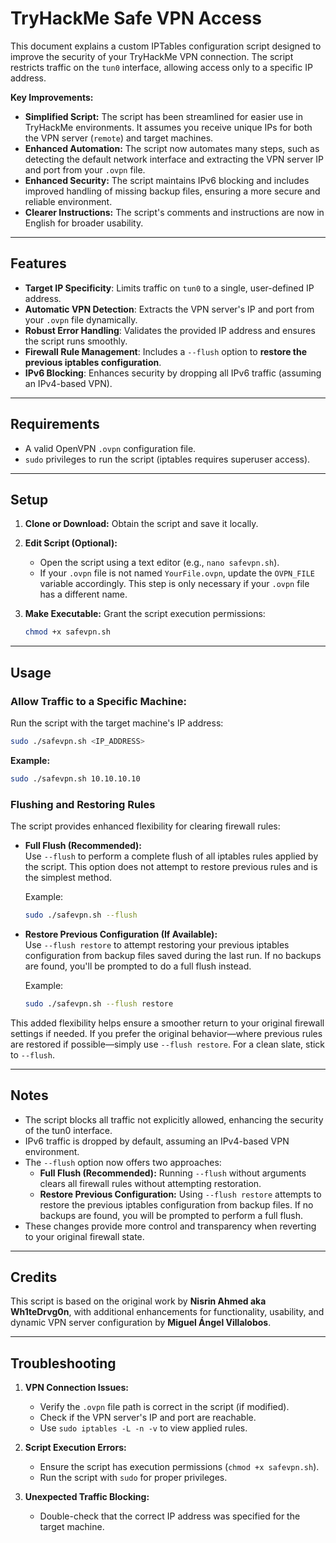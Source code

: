 # TryHackMe Safe VPN Access

This document explains a custom IPTables configuration script designed to improve the security of your TryHackMe VPN connection. The script restricts traffic on the `tun0` interface, allowing access only to a specific IP address.

**Key Improvements:**

- **Simplified Script:** The script has been streamlined for easier use in TryHackMe environments. It assumes you receive unique IPs for both the VPN server (`remote`) and target machines.
- **Enhanced Automation:** The script now automates many steps, such as detecting the default network interface and extracting the VPN server IP and port from your `.ovpn` file.
- **Enhanced Security:** The script maintains IPv6 blocking and includes improved handling of missing backup files, ensuring a more secure and reliable environment.
- **Clearer Instructions:** The script's comments and instructions are now in English for broader usability.

---

## Features

- **Target IP Specificity**: Limits traffic on `tun0` to a single, user-defined IP address.
- **Automatic VPN Detection**: Extracts the VPN server's IP and port from your `.ovpn` file dynamically.
- **Robust Error Handling**: Validates the provided IP address and ensures the script runs smoothly.
- **Firewall Rule Management**: Includes a `--flush` option to **restore the previous iptables configuration**.
- **IPv6 Blocking**: Enhances security by dropping all IPv6 traffic (assuming an IPv4-based VPN).

---

## Requirements

- A valid OpenVPN `.ovpn` configuration file.
- `sudo` privileges to run the script (iptables requires superuser access).

---

## Setup

1. **Clone or Download:** Obtain the script and save it locally.
2. **Edit Script (Optional):**
   - Open the script using a text editor (e.g., `nano safevpn.sh`).
   - If your `.ovpn` file is not named `YourFile.ovpn`, update the `OVPN_FILE` variable accordingly. This step is only necessary if your `.ovpn` file has a different name.

3. **Make Executable:** Grant the script execution permissions:
   ```bash
   chmod +x safevpn.sh
   ```

---

## Usage

### Allow Traffic to a Specific Machine:

Run the script with the target machine's IP address:

```bash
sudo ./safevpn.sh <IP_ADDRESS>
```

**Example:**

```bash
sudo ./safevpn.sh 10.10.10.10
```

### Flushing and Restoring Rules

The script provides enhanced flexibility for clearing firewall rules:

- **Full Flush (Recommended):**  
  Use `--flush` to perform a complete flush of all iptables rules applied by the script. This option does not attempt to restore previous rules and is the simplest method.

  Example:
  ```bash
  sudo ./safevpn.sh --flush
  ```

- **Restore Previous Configuration (If Available):**  
  Use `--flush restore` to attempt restoring your previous iptables configuration from backup files saved during the last run. If no backups are found, you'll be prompted to do a full flush instead.

  Example:
  ```bash
  sudo ./safevpn.sh --flush restore
  ```

This added flexibility helps ensure a smoother return to your original firewall settings if needed. If you prefer the original behavior—where previous rules are restored if possible—simply use `--flush restore`. For a clean slate, stick to `--flush`.


---

## Notes

- The script blocks all traffic not explicitly allowed, enhancing the security of the tun0 interface.
- IPv6 traffic is dropped by default, assuming an IPv4-based VPN environment.
- The `--flush` option now offers two approaches:
  - **Full Flush (Recommended):** Running `--flush` without arguments clears all firewall rules without attempting restoration.
  - **Restore Previous Configuration:** Using `--flush restore` attempts to restore the previous iptables configuration from backup files. If no backups are found, you will be prompted to perform a full flush.
- These changes provide more control and transparency when reverting to your original firewall state.


---

## Credits

This script is based on the original work by **Nisrin Ahmed aka Wh1teDrvg0n**, with additional enhancements for functionality, usability, and dynamic VPN server configuration by **Miguel Ángel Villalobos**.

---

## Troubleshooting

1. **VPN Connection Issues:**
   - Verify the `.ovpn` file path is correct in the script (if modified).
   - Check if the VPN server's IP and port are reachable.
   - Use `sudo iptables -L -n -v` to view applied rules.

2. **Script Execution Errors:**
   - Ensure the script has execution permissions (`chmod +x safevpn.sh`).
   - Run the script with `sudo` for proper privileges.

3. **Unexpected Traffic Blocking:**
   - Double-check that the correct IP address was specified for the target machine.
